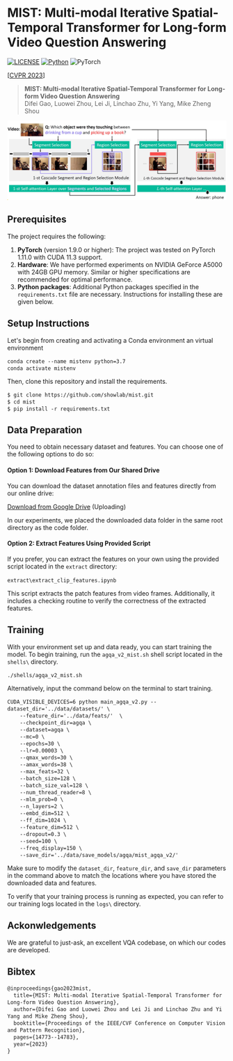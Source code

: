 # MIST: Multi-modal Iterative Spatial-Temporal Transformer for Long-form Video Question Answering
[![LICENSE](https://img.shields.io/badge/license-MIT-green)](LICENSE)
[![Python](https://img.shields.io/badge/python-3.7-blue.svg)](https://www.python.org/)
![PyTorch](https://img.shields.io/badge/pytorch-1.11.0-%237732a8)

[[CVPR 2023](https://openaccess.thecvf.com/content/CVPR2023/papers/Gao_MIST_Multi-Modal_Iterative_Spatial-Temporal_Transformer_for_Long-Form_Video_Question_Answering_CVPR_2023_paper.pdf)]

> **MIST: Multi-modal Iterative Spatial-Temporal Transformer for Long-form Video Question Answering**
> <br>Difei Gao, Luowei Zhou, Lei Ji, Linchao Zhu, Yi Yang, Mike Zheng Shou<br>

![](assets/model.jpeg) 

## Prerequisites

The project requires the following:

1. **PyTorch** (version 1.9.0 or higher): The project was tested on PyTorch 1.11.0 with CUDA 11.3 support.
2. **Hardware**: We have performed experiments on NVIDIA GeForce A5000 with 24GB GPU memory. Similar or higher specifications are recommended for optimal performance.
3. **Python packages**: Additional Python packages specified in the `requirements.txt` file are necessary. Instructions for installing these are given below.

## Setup Instructions
Let's begin from creating and activating a Conda environment an virtual environment 
```
conda create --name mistenv python=3.7
conda activate mistenv
```
Then, clone this repository and install the requirements.
```
$ git clone https://github.com/showlab/mist.git
$ cd mist
$ pip install -r requirements.txt
```

## Data Preparation
You need to obtain necessary dataset and features. You can choose one of the following options to do so:

#### Option 1: Download Features from Our Shared Drive

You can download the dataset annotation files and features directly from our online drive:

[Download from Google Drive](https://drive.google.com/drive/folders/1UmfZ752EZxaxp3sYWBRETmamgxAa3ECD?usp=drive_link) (Uploading)

In our experiments, we placed the downloaded data folder in the same root directory as the code folder.

#### Option 2: Extract Features Using Provided Script

If you prefer, you can extract the features on your own using the provided script located in the `extract` directory:

`extract\extract_clip_features.ipynb`

This script extracts the patch features from video frames. Additionally, it includes a checking routine to verify the correctness of the extracted features.

## Training
With your environment set up and data ready, you can start training the model. To begin training, run the `agqa_v2_mist.sh` shell script located in the `shells\` directory. 
```
./shells/agqa_v2_mist.sh
```
Alternatively, input the command below on the terminal to start training.
```
CUDA_VISIBLE_DEVICES=6 python main_agqa_v2.py --dataset_dir='../data/datasets/' \
	--feature_dir='../data/feats/'  \
	--checkpoint_dir=agqa \
	--dataset=agqa \
	--mc=0 \
	--epochs=30 \
	--lr=0.00003 \
	--qmax_words=30 \
	--amax_words=38 \
	--max_feats=32 \
	--batch_size=128 \
	--batch_size_val=128 \
	--num_thread_reader=8 \
	--mlm_prob=0 \
	--n_layers=2 \
	--embd_dim=512 \
	--ff_dim=1024 \
	--feature_dim=512 \
	--dropout=0.3 \
	--seed=100 \
	--freq_display=150 \
	--save_dir='../data/save_models/agqa/mist_agqa_v2/'
```
Make sure to modify the `dataset_dir`, `feature_dir`, and `save_dir` parameters in the command above to match the locations where you have stored the downloaded data and features.

To verify that your training process is running as expected, you can refer to our training logs located in the `logs\` directory.

## Ackonwledgements
We are grateful to just-ask, an excellent VQA codebase, on which our codes are developed.

## Bibtex
```
@inproceedings{gao2023mist,
  title={MIST: Multi-modal Iterative Spatial-Temporal Transformer for Long-form Video Question Answering}, 
  author={Difei Gao and Luowei Zhou and Lei Ji and Linchao Zhu and Yi Yang and Mike Zheng Shou},
  booktitle={Proceedings of the IEEE/CVF Conference on Computer Vision and Pattern Recognition},
  pages={14773--14783},
  year={2023}
}
```
